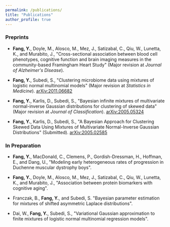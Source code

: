 ```yaml
---
permalink: /publications/
title: "Publications"
author_profile: true
---
```


### Preprints

* **Fang, Y.**, Doyle, M., Alosco, M., Mez, J., Satizabal, C., Qiu, W., Lunetta, K., and Murabito, J., "Cross-sectional association between blood cell phenotypes, cognitive function and brain imaging measures in the community-based Framingham Heart Study" (Major revision at *Journal of Alzheimer's Disease*).

* **Fang, Y.**, Subedi, S., "Clustering microbiome data using mixtures of logistic normal multinomial models" (Major revision at *Statistics in Medicine*). [arXiv:2011.06682](https://arxiv.org/abs/2011.06682)

* **Fang, Y.**, Karlis, D., Subedi, S., "Bayesian infinite mixtures of multivariate normal-inverse Gaussian distributions for clustering of skewed data" (Major revision at *Journal of Classification*). [arXiv:2005.05324](https://arxiv.org/abs/2005.05324)

* **Fang, Y.**, Karlis, D., Subedi, S., "A Bayesian Approach for Clustering Skewed Data Using Mixtures of Multivariate Normal-Inverse Gaussian Distributions" (Submitted). [arXiv:2005.02585](https://arxiv.org/abs/2005.02585)


### In Preparation 

* **Fang, Y.**, MacDonald, C., Clemens, P., Gordish-Dressman, H., Hoffman, E., and Dang, U., "Modeling early heterogeneous rates of progression in Duchenne muscular dystrophy boys".

* **Fang, Y.**, Doyle, M., Alosco, M., Mez, J., Satizabal, C., Qiu, W., Lunetta, K., and Murabito, J., "Association between protein biomarkers with cognitive aging".

* Franczak, B., **Fang, Y.**, and Subedi, S. "Bayesian parameter estimation for mixtures of shifted asymmetric Laplace distributions".

* Dai, W., **Fang, Y.**, Subedi, S., "Variational Gaussian approximation to finite mixtures of logistic normal multinomial regression models".
